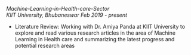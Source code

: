 <em>Machine-Learning-in-Health-care-Sector</em>
<br>
<i>KIIT University, Bhubaneswar Feb 2019 - present</i>
<ul>
<li>Literature Review: Working with Dr. Amiya Panda at KIIT University to explore and read various research
articles in the area of Machine Learning in Health care and summarizing the latest progress and potential research
  areas</li>
  </ul>

